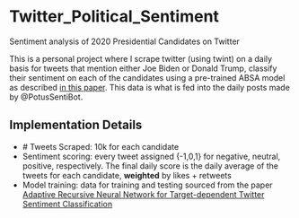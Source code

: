 # Twitter_Political_Sentiment
Sentiment analysis of 2020 Presidential Candidates on Twitter

This is a personal project where I scrape twitter (using twint) on a daily basis for tweets that mention either Joe Biden or Donald Trump, classify their sentiment on each of the candidates using a pre-trained ABSA model as described [in this paper](https://www.aclweb.org/anthology/N19-1035.pdf). This data is what is fed into the daily posts made by @PotusSentiBot. 

## Implementation Details 
* \# Tweets Scraped: 10k for each candidate 
* Sentiment scoring: every tweet assigned {-1,0,1} for negative, neutral, positive, respectively. The final daily score is the daily average of the tweets for each candidate, **weighted** by likes + retweets 
* Model training: data for training and testing sourced from the paper [Adaptive Recursive Neural Network for Target-dependent Twitter Sentiment Classification](https://www.aclweb.org/anthology/P14-2009.pdf) 

